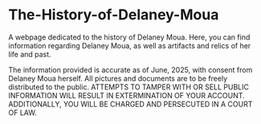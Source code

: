# The-History-of-Delaney-Moua
A webpage dedicated to the history of Delaney Moua. Here, you can find information regarding Delaney Moua, as well as artifacts and relics of her life and past.

The information provided is accurate as of June, 2025, with consent from Delaney Moua herself. All pictures and documents are to be freely distributed to the public. ATTEMPTS TO TAMPER WITH OR SELL PUBLIC INFORMATION WILL RESULT IN EXTERMINATION OF YOUR ACCOUNT. ADDITIONALLY, YOU WILL BE CHARGED AND PERSECUTED IN A COURT OF LAW.
